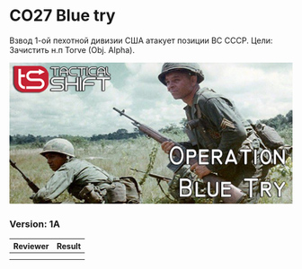 ﻿# CO27 Blue try
Взвод 1-ой пехотной дивизии США атакует позиции ВС СССР. Цели: Зачистить н.п Torve (Obj. Alpha).

<img src='https://raw.githubusercontent.com/rempopo/CO27_Blue_try.WL_Rosche/master/overview.jpg' />	

### Version: 1A


| Reviewer | Result |
| ------------ | ------------- |
| | |
| | |
